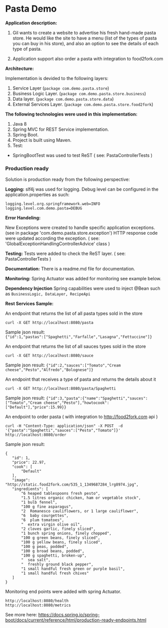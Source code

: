 # Pasta Demo

**Application description:**

1. Gil wants to create a website to advertise his fresh hand-made pasta store.
He would like the site to have a menu (list of the types of pasta you can buy in his store), and
also an option to see the details of each type of pasta.

2. Application support also order a pasta with integration to food2fork.com

**Architecture:**

Implementation is devided to the following layers:
1. Service Layer (`package com.demo.pasta.store`)
2. Business Logic Layer. (`package com.demo.pasta.store.business`)
3. Data layer. (`package com.demo.pasta.store.data`)
4. External Services Layer. (`package com.demo.pasta.store.food2fork`)

**The following technologies were used in this implementation:**
1. Java 8
2. Spring MVC for REST Service implementation.
3. Spring Boot.
4. Project is built using Maven.
5. Test:
  * SpringBootTest was used to test ReST ( see: PastaControllerTests ) 

### Production ready

Solution is production ready from the following perspective:
  
  **Logging:** 
  slf4j was used for logging.
  Debug level can be configured in the application.properties as such:
   
    logging.level.org.springframework.web=INFO
    logging.level.com.demo.pasta=DEBUG
       
  **Error Handeling:**
  
  New Exceptions were created to handle specific application exceptions. (see in package 'com.demo.pasta.store.exception')
  HTTP response code were updated according the exception. ( see: 'GlobalExceptionHandlingControllerAdvice' class )
    
  **Testing:**
  Tests were added to check the ReST layer. ( see: PastaControllerTests ) 
  
  **Documentation:**
  There is a readme.md file for documentation.
  
  **Monitoring:**
  Spring Actuator was added for monitoring see example below.
  
  **Dependency Injection**
  Spring capabilities were used to inject @Bean such as `BusinessLogic, DataLayer, RecipeApi`
 
 **Rest Services Sample:**
 
 An endpoint that returns the list of all pasta types sold in the store
 
  `curl -X GET http://localhost:8080/pasta`
 
  Sample json result:  
  `{"id":1,"pastas":["Spaghetti","Farfalle","Lasagna","Fettuccine"]}`

An endpoint that returns the list of all sauces types sold in the store

  `curl -X GET http://localhost:8080/sauce`

  Sample json result:
  `{"id":2,"sauces":["Tomato","Cream cheese","Pesto","Alfredo","Bolognese"]}`

An endpoint that receives a type of pasta and returns the details about it

 `curl -X GET http://localhost:8080/pasta/Spaghetti`

 Sample json result:
 `{"id":3,"pasta":{"name":"Spaghetti","sauces":["Tomato","Cream cheese","Pesto"],"howtocook":["Default"],"price":15.99}}`
 
 An endpoint to order pasta ( with integration to http://food2fork.com api )

 `curl -H "Content-Type: application/json" -X POST  -d '{"pasta":"Spaghetti","sauces":["Pesto","Tomato"]}' http://localhost:8080/order`

 Sample json result:
 ```
 {
    "id": 1,
    "price": 22.97,
    "cook": [
        "Default"
    ],
    "image": "http://static.food2fork.com/535_1_1349687284_lrg8974.jpg",
    "ingredients": [
        "6 heaped tablespoons fresh pesto",
        "1.5 litres organic chicken, ham or vegetable stock",
        "1 bulb fennel",
        "100 g fine asparagus",
        "2  Romanesco cauliflowers, or 1 large cauliflower",
        "6  baby courgettes",
        "6  plum tomatoes",
        "  extra virgin olive oil",
        "2 cloves garlic, finely sliced",
        "1 bunch spring onions, finely chopped",
        "100 g green beans, finely sliced",
        "100 g yellow beans, finely sliced",
        "100 g peas, podded",
        "100 g broad beans, podded",
        "100 g spaghetti, broken-up",
        "  sea salt",
        "  freshly ground black pepper",
        "1 small handful fresh green or purple basil",
        "1 small handful fresh chives"
    ]
}
```
Monitoring end points were added with spring Actuator.
```
http://localhost:8080/health
http://localhost:8080/metrics
```
See more here: https://docs.spring.io/spring-boot/docs/current/reference/html/production-ready-endpoints.html

